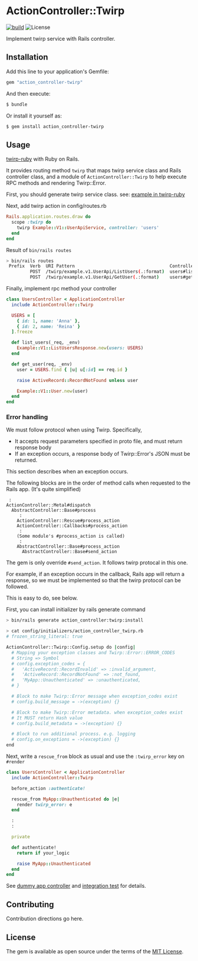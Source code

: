 # ActionController::Twirp

[![build](https://github.com/arisawa/action_controller-twirp/actions/workflows/ruby.yml/badge.svg)](https://github.com/arisawa/action_controller-twirp/actions/workflows/ruby.yml)
![License](https://img.shields.io/github/license/arisawa/action_controller-twirp)

Implement twirp service with Rails controller.

## Installation
Add this line to your application's Gemfile:

```ruby
gem "action_controller-twirp"
```

And then execute:
```bash
$ bundle
```

Or install it yourself as:
```bash
$ gem install action_controller-twirp
```

## Usage
[twirp-ruby](https://github.com/twitchtv/twirp-ruby) with Ruby on Rails.

It provides routing method `twirp` that maps twirp service class and Rails controller class, and a module of `ActionController::Twirp` to help execute RPC methods and rendering Twirp::Error.

First, you should generate twirp service class. see: [example in twirp-ruby](https://github.com/twitchtv/twirp-ruby/wiki#usage-example)

Next, add twirp action in config/routes.rb
```ruby
Rails.application.routes.draw do
  scope :twirp do
    twirp Example::V1::UserApiService, controller: 'users'
  end
end
```

Result of `bin/rails routes`
```sh
> bin/rails routes
 Prefix  Verb  URI Pattern                                    Controller#Action
         POST  /twirp/example.v1.UserApi/ListUsers(.:format)  users#list_users
         POST  /twirp/example.v1.UserApi/GetUser(.:format)    users#get_user
```

Finally, implement rpc method your controller
```ruby
class UsersController < ApplicationController
  include ActionController::Twirp

  USERS = [
    { id: 1, name: 'Anna' },
    { id: 2, name: 'Reina' }
  ].freeze

  def list_users(_req, _env)
    Example::V1::ListUsersResponse.new(users: USERS)
  end

  def get_user(req, _env)
    user = USERS.find { |u| u[:id] == req.id }

    raise ActiveRecord::RecordNotFound unless user

    Example::V1::User.new(user)
  end
end
```

### Error handling

We must follow protocol when using Twirp. Specifically,

- It accepts request parameters specified in proto file, and must return response body
- If an exception occurs, a response body of Twirp::Error's JSON must be returned.

This section describes when an exception occurs.

The following blocks are in the order of method calls when requested to the Rails app. (It's quite simplified)
```
 :
ActionController::Metal#dispatch
  AbstractController::Base#process
     :
    ActionController::Rescue#process_action
    ActionController::Callbacks#process_action
     :
    (Some module's #process_action is called)
     :
    AbstractController::Base#process_action
      AbstractController::Base#send_action
```

The gem is only override `#send_action`. It follows twirp protocal in this one.

For example, if an exception occurs in the callback, Rails app will return a response, so we must be implemented so that the twirp protocol can be followed.

This is easy to do, see below.

First, you can install initializer by rails generate command
```sh
> bin/rails generate action_controller:twirp:install

> cat config/initializers/action_controller_twirp.rb
# frozen_string_literal: true

ActionController::Twirp::Config.setup do |config|
  # Mapping your exception classes and Twirp::Error::ERROR_CODES
  # String => Symbol
  # config.exception_codes = {
  #   'ActiveRecord::RecordInvalid' => :invalid_argument,
  #   'ActiveRecord::RecordNotFound' => :not_found,
  #   'MyApp::Unauthenticated' => :unauthenticated,
  # }

  # Block to make Twirp::Error message when exception_codes exist
  # config.build_message = ->(exception) {}

  # Block to make Twirp::Error metadata. when exception_codes exist
  # It MUST return Hash value
  # config.build_metadata = ->(exception) {}

  # Block to run additional process. e.g. logging
  # config.on_exceptions = ->(exception) {}
end
```

Next, write a `rescue_from` block as usual and use the `:twirp_error` key on `#render`
```ruby
class UsersController < ApplicationController
  include ActionController::Twirp

  before_action :authenticate!

  rescue_from MyApp::Unauthenticated do |e|
    render twirp_error: e
  end

  :
  :

  private

  def authenticate!
    return if your_logic

    raise MyApp::Unauthenticated
  end
end
```

See [dummy app controller](test/dummy/app/controllers/users_controller.rb) and [integration test](test/integration/users_test.rb) for details.

## Contributing
Contribution directions go here.

## License
The gem is available as open source under the terms of the [MIT License](https://opensource.org/licenses/MIT).
